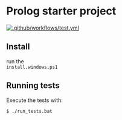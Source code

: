 # Prolog starter project
[![.github/workflows/test.yml](../../actions/workflows/test.yml/badge.svg)](../../actions/workflows/test.yml)

## Install

run the   
`install.windows.ps1`


## Running tests

Execute the tests with:

```bash
$ ./run_tests.bat
```

